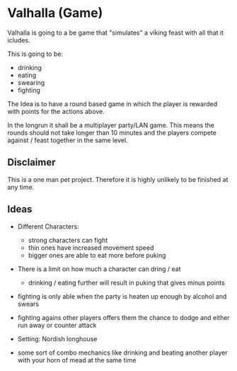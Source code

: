 # Valhalla (Game)
Valhalla is going to a be game that "simulates" a viking feast with all that it icludes.

This is going to be:
- drinking
- eating
- swearing
- fighting

The Idea is to have a round based game in which the player is rewarded with points for the actions above.

In the longrun it shall be a multiplayer party/LAN game. This means the rounds should not take longer than 10 minutes
and the players compete against / feast together in the same level.

## Disclaimer
This is a one man pet project. Therefore it is highly unlikely to be finished at any time.

## Ideas
- Different Characters:
    - strong characters can fight
    - thin ones have increased movement speed
    - bigger ones are able to eat more before puking 
    
- There is a limit on how much a character can dring / eat 
    - drinking / eating further will result in puking that gives minus points

- fighting is only able when the party is heaten up enough by alcohol and swears

- fighting agains other players offers them the chance to dodge and either run away or counter attack

- Setting: Nordish longhouse

- some sort of combo mechanics like drinking and beating another player with your horn of mead at the same time
